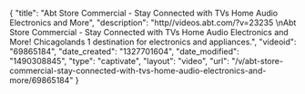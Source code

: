 {
    "title": "Abt Store Commercial - Stay Connected with TVs Home Audio Electronics and More",
    "description": "http\/\/videos.abt.com\/?v=23235 \nAbt Store Commercial - Stay Connected with TVs Home Audio Electronics and More!  Chicagolands 1 destination for electronics and appliances.",
    "videoid": "69865184",
    "date_created": "1327701604",
    "date_modified": "1490308845",
    "type": "captivate",
    "layout": "video",
    "url": "\/v\/abt-store-commercial-stay-connected-with-tvs-home-audio-electronics-and-more\/69865184"
}